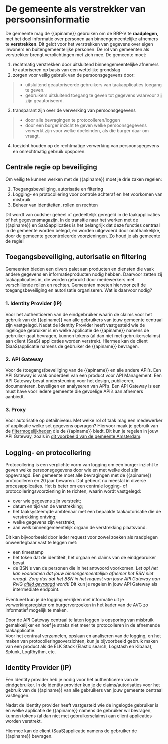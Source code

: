 # De gemeente als verstrekker van persoonsinformatie  

De gemeente mag de {{apiname}} gebruiken om de BRP-V te **raadplegen**, met het doel informatie over personen aan binnengemeentelijke afnemers te **verstrekken**. Dit geldt voor het verstrekken van gegevens over eigen inwoners en buitengemeentelijke personen. De rol van gemeenten als verstrekker brengt verplichtingen met zich mee. De gemeente moet:
1. rechtmatig verstrekken door uitsluitend binnengemeentelijke afnemers te autoriseren op basis van een wettelijke grondslag
2. zorgen voor veilig gebruik van de persoonsgegevens door:
> - uitsluitend geautoriseerde gebruikers van taakapplicaties toegang te geven.
> - gebruikers uitsluitend toegang te geven tot gegevens waarvoor zij zijn geautoriseerd.
3.  transparant zijn over de verwerking van persoonsgegevens
> - door alle bevragingen te protocolleren/loggen
> - door een burger inzicht te geven welke persoonsgegevens verwerkt zijn voor welke doeleinden, als die burger daar om vraagt.
4.  toezicht houden op de rechtmatige verwerking van persoonsgegevens en onrechtmatig gebruik opsporen.

## Centrale regie op beveiliging
Om veilig te kunnen werken met de {{apiname}} moet je drie zaken regelen:
1. Toegangsbeveiliging, autorisatie en filtering
2. Logging- en protocollering voor controle achteraf en het voorkomen van misbruik
3. Beheer van identiteiten, rollen en rechten

Dit wordt van oudsher geheel of gedeeltelijk geregeld in de taakapplicaties of het gegevensmagazijn. In de transitie naar het werken met de {{apiname}} en SaaSapplicaties is het belangrijk dat deze functies centraal in de gemeente worden belegd, en worden uitgevoerd door onafhankelijke, door de gemeente gecontroleerde voorzieningen. Zo houd je als gemeente de regie! 

## Toegangsbeveiliging, autorisatie en filtering
Gemeenten bieden een divers palet aan producten en diensten die vaak andere gegevens en informatieproducten nodig hebben. Daarvoor zetten zij taakapplicaties in, die worden gebruikt door medewerkers met verschillende rollen en rechten. Gemeenten moeten hiervoor zelf de toegangsbeveiliging en autorisatie organiseren. Wat is daarvoor nodig?   

### 1. Identity Provider (IP) 
Voor het authenticeren van de eindgebruiker waarin de claims voor het gebruik van de {{apiname}} van alle gebruikers van jouw gemeente centraal zijn vastgelegd. Nadat de Identity Provider heeft vastgesteld wie de ingelogde gebruiker is en welke applicatie de {{apiname}} namens de gebruiker gaat bevragen, kunnen tokens (al dan niet met gebruikersclaims) aan client (SaaS) applicaties worden verstrekt. Hiermee kan de client (SaaS)applicatie namens de gebruiker de {{apiname}} bevragen.  

### 2. API Gateway 
Voor de (toegangs)beveiliging van de {{apiname}} en alle andere API’s. Een API Gateway is vaak onderdeel van een product voor API Management. Een API Gateway bevat ondersteuning voor het design, publiceren, documenteren, beveiligen en analyseren van API’s. Een API Gateway is een must have voor iedere gemeente die gevoelige API’s aan afnemers aanbiedt.   

### 3. Proxy  
Voor autorisatie op detailniveau. Met welke rol of taak mag een medewerker of applicatie welke set gegevens opvragen? Hiervoor maak je gebruik van de [filtermogelijkheden](/how-tos/personen-response-filteren) die de {{apiname}} biedt. Dit kun je regelen in jouw API Gateway, zoals in [dit voorbeeld van de gemeente Amsterdam](https://github.com/Amsterdam/haal-centraal-proxy).

## Logging- en protocollering
Protocollering is een verplichte vorm van logging om een burger inzicht te geven welke persoonsgegevens door wie en met welke doel zijn opgevraagd. Een gemeente moet alle bevragingen met de {{apiname}} protocolleren en 20 jaar bewaren. Dat gebeurt nu meestal in diverse procesapplicaties. Het is beter om een centrale logging- of protocolleringsvoorziening in te richten, waarin wordt vastgelegd:
-	over wie gegevens zijn verstrekt;
-	datum en tijd van de verstrekking;
-	het taaksysteem/de ambtenaar met een bepaalde taakautorisatie die de verstrekking ontving;
-	welke gegevens zijn verstrekt;
-	aan welk binnengemeentelijk orgaan de verstrekking plaatsvond.

Dit kan bijvoorbeeld door ieder request voor zowel zoeken als raadplegen onweerlegbaar vast te leggen met:
- een timestamp
- het token dat de identiteit, het orgaan en claims van de eindgebruiker bevat
- de BSN's van de personen die in het antwoord voorkomen. *Let op! het kan voorkomen dat jouw binnengemeentelijke afnemer het BSN niet vraagt. Zorg dus dat het BSN in het request van jouw API Gateway aan RvIG [altijd gevraagd](/how-tos/personen-response-filteren) wordt!* Dit kun je regelen in jouw API Gateway als intermediate endpoint.  
  
Eventueel kun je de logging verrijken met informatie uit je verwerkingsregister om burgerverzoeken in het kader van de AVG zo informatief mogelijk te maken.

Door de API Gateway centraal te laten loggen is opsporing van misbruik gemakkelijker en hoef je straks niet meer te protocolleren in de afnemende taakapplicatie.  
Voor het centraal verzamelen, opslaan en analiseren van de logging, en het maken van protocolleringsoverzichten, kun je bijvoorbeeld gebruik maken van een product als de ELK Stack (Elastic search, Logstash en Kibana), Splunk, LogRhythm, etc.

## Identity Provider (IP)
Een Identity provider heb je nodig voor het authenticeren van de eindgebruiker. In de identity provider kun je de claims/autorisaties voor het gebruik van de {{apiname}} van alle gebruikers van jouw gemeente centraal vastleggen.

Nadat de Identity provider heeft vastgesteld wie de ingelogde gebruiker is en welke applicatie de {{apiname}} namens de gebruiker wil bevragen, kunnen tokens (al dan niet met gebruikersclaims) aan client applicaties worden verstrekt.

Hiermee kan de client (SaaS)applicatie namens de gebruiker de {{apiname}} bevragen.
